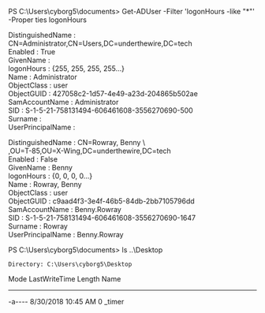 PS C:\Users\cyborg5\documents> Get-ADUser -Filter 'logonHours -like "*"' -Proper
ties logonHours                                                                 
                                                                                
                                                                                
DistinguishedName : CN=Administrator,CN=Users,DC=underthewire,DC=tech           
Enabled           : True                                                        
GivenName         :                                                             
logonHours        : {255, 255, 255, 255...}                                     
Name              : Administrator                                               
ObjectClass       : user                                                        
ObjectGUID        : 427058c2-1d57-4e49-a23d-204865b502ae                        
SamAccountName    : Administrator                                               
SID               : S-1-5-21-758131494-606461608-3556270690-500                 
Surname           :                                                             
UserPrincipalName :                                                             
                                                                                
DistinguishedName : CN=Rowray\, Benny  \                                        
                    ,OU=T-85,OU=X-Wing,DC=underthewire,DC=tech                  
Enabled           : False                                                       
GivenName         : Benny                                                       
logonHours        : {0, 0, 0, 0...}                                             
Name              : Rowray, Benny                                               
ObjectClass       : user                                                        
ObjectGUID        : c9aad4f3-3e4f-46b5-84db-2bb7105796dd                        
SamAccountName    : Benny.Rowray                                                
SID               : S-1-5-21-758131494-606461608-3556270690-1647                
Surname           : Rowray                                                      
UserPrincipalName : Benny.Rowray                                                
                                                                                
                                                                                
                                                                                
PS C:\Users\cyborg5\documents> ls ..\Desktop                                    
                                                                                
                                                                                
    Directory: C:\Users\cyborg5\Desktop                                         
                                                                                
                                                                                
Mode                LastWriteTime         Length Name                           
----                -------------         ------ ----                           
-a----        8/30/2018  10:45 AM              0 _timer                         
                                                                                
                              